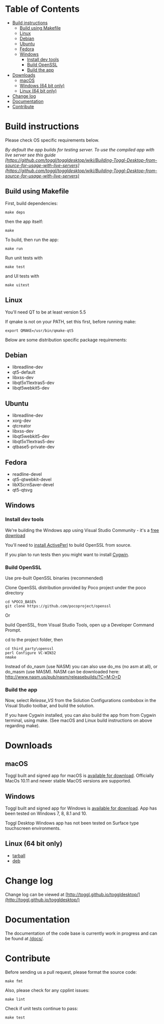 Table of Contents
=================

  * [Build instructions](#build-instructions)
    * [Build using Makefile](#build-using-makefile)
    * [Linux](#linux)
    * [Debian](#debian)
    * [Ubuntu](#ubuntu)
    * [Fedora](#fedora)
    * [Windows](#windows)
      * [Install dev tools](#install-dev-tools)
      * [Build OpenSSL](#build-openssl)
      * [Build the app](#build-the-app)
  * [Downloads](#downloads)
    * [macOS](#macos)
    * [Windows (64 bit only)](#windows-64-bit-only)
    * [Linux (64 bit only)](#linux-64-bit-only)
  * [Change log](#change-log)
  * [Documentation](#documentation)
  * [Contribute](#contribute)

# Build instructions

Please check OS specific requirements below.

_By default the app builds for testing server. To use the compiled app with live server see this guide [https://github.com/toggl/toggldesktop/wiki/Building-Toggl-Desktop-from-source-for-usage-with-live-servers](https://github.com/toggl/toggldesktop/wiki/Building-Toggl-Desktop-from-source-for-usage-with-live-servers)_

## Build using Makefile

First, build dependencies:
```
make deps
```
then the app itself:
```
make
```

To build, then run the app:
```
make run
```

Run unit tests with
```
make test
```
and UI tests with
```
make uitest
```

## Linux

You'll need QT to be at least version 5.5

If qmake is not on your PATH, set this first, before running make:

```
export QMAKE=/usr/bin/qmake-qt5
```

Below are some distribution specific package requirements:

## Debian

* libreadline-dev
* qt5-default
* libxss-dev
* libqt5x11extras5-dev
* libqt5webkit5-dev

## Ubuntu

* libreadline-dev
* xorg-dev
* qtcreator
* libxss-dev
* libqt5webkit5-dev
* libqt5x11extras5-dev
* qtbase5-private-dev

## Fedora

* readline-devel
* qt5-qtwebkit-devel
* libXScrnSaver-devel
* qt5-qtsvg

## Windows

### Install dev tools

We're building the Windows app using Visual Studio Community - it's a [free download](https://www.visualstudio.com/en-us/products/visual-studio-community-vs.aspx)

You'll need to [install ActivePerl](http://www.activestate.com/activeperl/downloads) to build OpenSSL from source.

If you plan to run tests then you might want to install [Cygwin](https://www.cygwin.com/).

### Build OpenSSL

Use pre-built OpenSSL binaries (recommended)

Clone OpenSSL distribution provided by Poco project under the poco directory

```
cd %POCO_BASE%
git clone https://github.com/pocoproject/openssl
```

Or

build OpenSSL, from Visual Studio Tools, open up a Developer Command Prompt.

cd to the project folder, then

```
cd third_party\openssl
perl Configure VC-WIN32
nmake
```

Instead of do_nasm (use NASM) you can also use do_ms (no asm at all), or do_masm (use MASM). 
NASM can be downloaded here: http://www.nasm.us/pub/nasm/releasebuilds/?C=M;O=D

### Build the app

Now, select *Release_VS* from the Solution Configurations combobox in the Visual Studio toolbar, and build the solution.

If you have Cygwin installed, you can also build the app from from Cygwin terminal, using make. (See macOS and Linux build instructions on above regarding make).

# Downloads

## macOS

Toggl built and signed app for macOS is [available for download](https://www.toggl.com/api/v8/installer?platform=darwin&app=td&channel=stable). Officially MacOs 10.11 and newer stable MacOS versions are supported.

## Windows

Toggl built and signed app for Windows is [available for download](https://www.toggl.com/api/v8/installer?platform=windows&app=td&channel=stable). App has been tested on Windows 7, 8, 8.1 and 10.

Toggl Desktop Windows app has not been tested on Surface type touchscreen environments.

## Linux (64 bit only)

* [tarball](https://www.toggl.com/api/v8/installer?app=td&platform=linux&channel=stable)
* [deb](https://www.toggl.com/api/v8/installer?app=td&platform=deb64&channel=stable)


# Change log

Change log can be viewed at [http://toggl.github.io/toggldesktop/](http://toggl.github.io/toggldesktop/)

# Documentation

The documentation of the code base is currently work in progress and can be found at [/docs/](https://github.com/toggl/toggldesktop/tree/master/docs/index.md).

# Contribute

Before sending us a pull request, please format the source code:

```
make fmt
```

Also, please check for any cpplint issues:

```
make lint
```

Check if unit tests continue to pass:

```
make test
```


